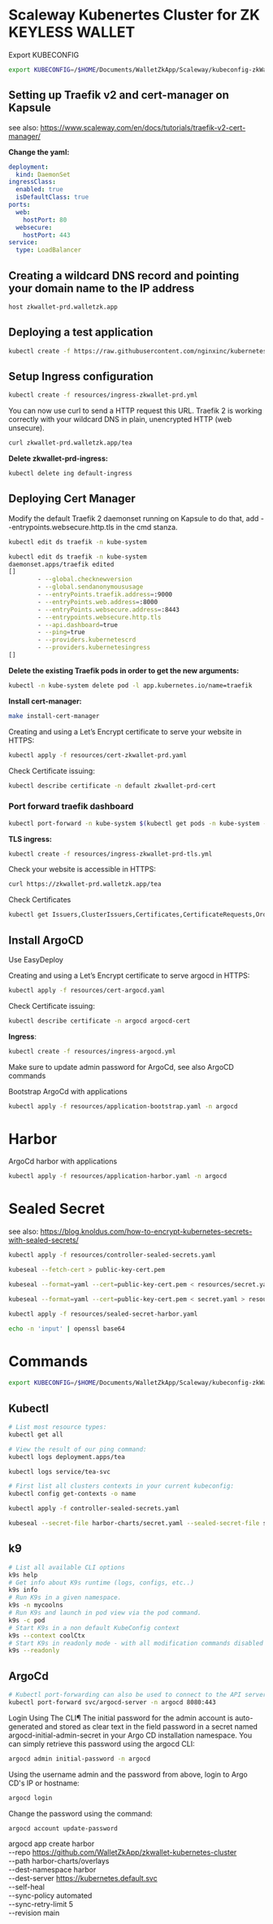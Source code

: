# Scaleway Kubenertes Cluster for ZK KEYLESS WALLET

Export KUBECONFIG
```bash
export KUBECONFIG=/$HOME/Documents/WalletZkApp/Scaleway/kubeconfig-zkWallet-prd.yaml
```

## Setting up Traefik v2 and cert-manager on Kapsule
see also: https://www.scaleway.com/en/docs/tutorials/traefik-v2-cert-manager/

**Change the yaml:**
```yaml
deployment:
  kind: DaemonSet
ingressClass:
  enabled: true
  isDefaultClass: true
ports:
  web:
    hostPort: 80
  websecure:
    hostPort: 443
service:
  type: LoadBalancer
```

## Creating a wildcard DNS record and pointing your domain name to the IP address
``` bash
host zkwallet-prd.walletzk.app
```

## Deploying a test application
```bash
kubectl create -f https://raw.githubusercontent.com/nginxinc/kubernetes-ingress/main/examples/ingress-resources/complete-example/cafe.yaml
```

## Setup Ingress configuration
```bash
kubectl create -f resources/ingress-zkwallet-prd.yml
```

You can now use curl to send a HTTP request this URL. Traefik 2 is working correctly with your wildcard DNS in plain, unencrypted HTTP (web unsecure).
```bash
curl zkwallet-prd.walletzk.app/tea
```

**Delete zkwallet-prd-ingress:**
```bash
kubectl delete ing default-ingress
```

## Deploying Cert Manager
Modify the default Traefik 2 daemonset running on Kapsule to do that, add --entrypoints.websecure.http.tls in the cmd stanza.

```bash
kubectl edit ds traefik -n kube-system
```

```bash
kubectl edit ds traefik -n kube-system
daemonset.apps/traefik edited
[]
        - --global.checknewversion
        - --global.sendanonymoususage
        - --entryPoints.traefik.address=:9000
        - --entryPoints.web.address=:8000
        - --entryPoints.websecure.address=:8443
        - --entrypoints.websecure.http.tls
        - --api.dashboard=true
        - --ping=true
        - --providers.kubernetescrd
        - --providers.kubernetesingress
[]
```

**Delete the existing Traefik pods in order to get the new arguments:**
```bash
kubectl -n kube-system delete pod -l app.kubernetes.io/name=traefik
```

**Install cert-manager:**
```bash
make install-cert-manager
```

Creating and using a Let’s Encrypt certificate to serve your website in HTTPS:
```bash
kubectl apply -f resources/cert-zkwallet-prd.yaml
```

Check Certificate issuing:
```bash
kubectl describe certificate -n default zkwallet-prd-cert
```

### Port forward traefik dashboard

```bash
kubectl port-forward -n kube-system $(kubectl get pods -n kube-system --selector "app.kubernetes.io/name=traefik" --output=name | head -n 1) 9000:9000
```

**TLS ingress:**
```bash
kubectl create -f resources/ingress-zkwallet-prd-tls.yml
```

Check your website is accessible in HTTPS:
```bash
curl https://zkwallet-prd.walletzk.app/tea
```

Check Certificates
```bash
kubectl get Issuers,ClusterIssuers,Certificates,CertificateRequests,Orders,Challenges --all-namespaces
```

## Install ArgoCD
Use EasyDeploy

Creating and using a Let’s Encrypt certificate to serve argocd in HTTPS:
```bash
kubectl apply -f resources/cert-argocd.yaml
```

Check Certificate issuing:
```bash
kubectl describe certificate -n argocd argocd-cert
```


**Ingress**:
```bash
kubectl create -f resources/ingress-argocd.yml
```

Make sure to update admin password for ArgoCd, see also ArgoCD commands

Bootstrap ArgoCd with applications
```bash
kubectl apply -f resources/application-bootstrap.yaml -n argocd
```

# Harbor
ArgoCd harbor with applications
```bash
kubectl apply -f resources/application-harbor.yaml -n argocd
```

# Sealed Secret
see also: https://blog.knoldus.com/how-to-encrypt-kubernetes-secrets-with-sealed-secrets/
```bash
kubectl apply -f resources/controller-sealed-secrets.yaml

kubeseal --fetch-cert > public-key-cert.pem

kubeseal --format=yaml --cert=public-key-cert.pem < resources/secret.yaml > harbor-charts/templates/sealed-secret.yaml

kubeseal --format=yaml --cert=public-key-cert.pem < secret.yaml > resources/sealed-secret-harbor.yaml -n harbor

kubectl apply -f resources/sealed-secret-harbor.yaml

echo -n 'input' | openssl base64
```

# Commands
```bash
export KUBECONFIG=/$HOME/Documents/WalletZkApp/Scaleway/kubeconfig-zkWallet-prd.yaml
```

## Kubectl
```bash
# List most resource types:
kubectl get all

# View the result of our ping command:
kubectl logs deployment.apps/tea

kubectl logs service/tea-svc

# First list all clusters contexts in your current kubeconfig:
kubectl config get-contexts -o name

kubectl apply -f controller-sealed-secrets.yaml

kubeseal --secret-file harbor-charts/secret.yaml --sealed-secret-file sealed-secret.yaml
```

## k9
```bash
# List all available CLI options
k9s help
# Get info about K9s runtime (logs, configs, etc..)
k9s info
# Run K9s in a given namespace.
k9s -n mycoolns
# Run K9s and launch in pod view via the pod command.
k9s -c pod
# Start K9s in a non default KubeConfig context
k9s --context coolCtx
# Start K9s in readonly mode - with all modification commands disabled
k9s --readonly
```

## ArgoCd
```bash
# Kubectl port-forwarding can also be used to connect to the API server without exposing the service
kubectl port-forward svc/argocd-server -n argocd 8080:443 
```

Login Using The CLI¶
The initial password for the admin account is auto-generated and stored as clear text in the field password in a secret named argocd-initial-admin-secret in your Argo CD installation namespace. You can simply retrieve this password using the argocd CLI:
```bash
argocd admin initial-password -n argocd
```

Using the username admin and the password from above, login to Argo CD's IP or hostname:
```bash
argocd login
```

Change the password using the command:
```bash
argocd account update-password
```


argocd app create harbor \
--repo https://github.com/WalletZkApp/zkwallet-kubernetes-cluster \
--path harbor-charts/overlays \
--dest-namespace harbor \
--dest-server https://kubernetes.default.svc \
--self-heal \
--sync-policy automated \
--sync-retry-limit 5 \
--revision main
